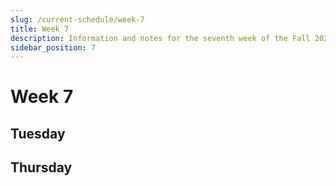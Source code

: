 ```yaml
---
slug: /current-schedule/week-7
title: Week 7
description: Information and notes for the seventh week of the Fall 2024 semester for the UMass Lowell Cloud Computing Club.
sidebar_position: 7
---
```


# Week 7

## Tuesday

## Thursday
